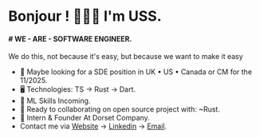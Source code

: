 Bonjour ! 👦🏾🤝 I'm USS.
=======================================================================================================================================

#### # WE - ARE - SOFTWARE ENGINEER.
We do this, not because it's easy, but because we want to make it easy

* 👀 Maybe looking for a SDE position in UK • US • Canada or CM for the 11/2025.
* 🖥️ Technologies: TS → Rust → Dart.
* 🌱 ML Skills Incoming.
* 🤝 Ready to collaborating on open source project with: ~Rust.
* 🪽 Intern & Founder At Dorset Company.
* Contact me via [Website](https://uss-franckmekoulou.web.app/) → [Linkedin](https://www.linkedin.com/in/franck-mekoulou/) → [Email](mailto:franckmekoulou.dev@hotmail.com).


